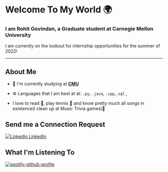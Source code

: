 # Welcome To My World 🌍

### I am Rohit Govindan, a Graduate student at Carnegie Mellon University

I am currently on the lookout for internship opportunities for the summer of 2022!

---
## About Me

- 🏢 I'm currently studying at **[CMU](https://www.cmu.edu/)**
- ⚙️ Languages that I am best at at: `.py`, `.java`,  `.cpp`,`.sql` ,

- I love to read 📘, play tennis 🎾 and know pretty much all songs in existence(I clean up at Music Trivia games)🎵

## Send me a Connection Request
[![Linkedin](https://i.stack.imgur.com/gVE0j.png) LinkedIn](https://www.linkedin.com/in/rohit-govindan-854425112/)
&nbsp;
## What I'm Listening To
[![spotify-github-profile](https://spotify-github-profile.vercel.app/api/view?uid=22mqtd3a4phx4kwzoyckmqlsa&cover_image=true&theme=default)](https://github.com/kittinan/spotify-github-profile)
